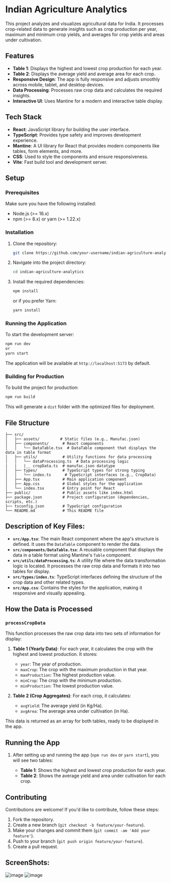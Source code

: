 # Indian Agriculture Analytics

This project analyzes and visualizes agricultural data for India. It processes crop-related data to generate insights such as crop production per year, maximum and minimum crop yields, and averages for crop yields and areas under cultivation.

## Features

- **Table 1**: Displays the highest and lowest crop production for each year.
- **Table 2**: Displays the average yield and average area for each crop.
- **Responsive Design**: The app is fully responsive and adjusts smoothly across mobile, tablet, and desktop devices.
- **Data Processing**: Processes raw crop data and calculates the required insights.
- **Interactive UI**: Uses Mantine for a modern and interactive table display.

## Tech Stack

- **React**: JavaScript library for building the user interface.
- **TypeScript**: Provides type safety and improves development experience.
- **Mantine**: A UI library for React that provides modern components like tables, form elements, and more.
- **CSS**: Used to style the components and ensure responsiveness.
- **Vite**: Fast build tool and development server.

## Setup

### Prerequisites

Make sure you have the following installed:

- Node.js (>= 16.x)
- npm (>= 8.x) or yarn (>= 1.22.x)

### Installation

1. Clone the repository:

   ```bash
   git clone https://github.com/your-username/indian-agriculture-analytics.git
   ```

2. Navigate into the project directory:

   ```bash
   cd indian-agriculture-analytics
   ```

3. Install the required dependencies:

   ```bash
   npm install
   ```

   or if you prefer Yarn:

   ```bash
   yarn install
   ```

### Running the Application

To start the development server:

```bash
npm run dev
or
yarn start
```

The application will be available at `http://localhost:5173` by default.

### Building for Production

To build the project for production:

```bash
npm run build
```

This will generate a `dist` folder with the optimized files for deployment.

## File Structure

```
├── src/
│   ├── assets/         # Static files (e.g., Manufac.json)
│   ├── components/      # React components
│   │   └── DataTable.tsx  # DataTable component that displays the data in table format
│   ├── utils/           # Utility functions for data processing
│   │   └── dataProcessing.ts  # Data processing logic
|   |   |__ cropData.ts  # manufac.json datatype
│   ├── types/           # TypeScript types for strong typing
│   │   └── index.ts      # TypeScript interfaces (e.g., CropData)
│   ├── App.tsx          # Main application component
│   ├── App.css          # Global styles for the application
│   └── index.tsx        # Entry point for React
├── public/              # Public assets like index.html
├── package.json         # Project configuration (dependencies, scripts, etc.)
├── tsconfig.json        # TypeScript configuration
└── README.md            # This README file

```
## Description of Key Files:

- **`src/App.tsx`**: The main React component where the app's structure is defined. It uses the `DataTable` component to render the data.
- **`src/components/DataTable.tsx`**: A reusable component that displays the data in a table format using Mantine's `Table` component.
- **`src/utils/dataProcessing.ts`**: A utility file where the data transformation logic is located. It processes the raw crop data and formats it into two tables for display.
- **`src/types/index.ts`**: TypeScript interfaces defining the structure of the crop data and other related types.
- **`src/App.css`**: Contains the styles for the application, making it responsive and visually appealing.

## How the Data is Processed

### `processCropData`

This function processes the raw crop data into two sets of information for display:

1. **Table 1 (Yearly Data)**: For each year, it calculates the crop with the highest and lowest production. It stores:
   - `year`: The year of production.
   - `maxCrop`: The crop with the maximum production in that year.
   - `maxProduction`: The highest production value.
   - `minCrop`: The crop with the minimum production.
   - `minProduction`: The lowest production value.

2. **Table 2 (Crop Aggregates)**: For each crop, it calculates:
   - `avgYield`: The average yield (in Kg/Ha).
   - `avgArea`: The average area under cultivation (in Ha).

This data is returned as an array for both tables, ready to be displayed in the app.

## Running the App

1. After setting up and running the app (`npm run dev` or  `yarn start`), you will see two tables:

   - **Table 1**: Shows the highest and lowest crop production for each year.
   - **Table 2**: Shows the average yield and area under cultivation for each crop.


## Contributing

Contributions are welcome! If you'd like to contribute, follow these steps:

1. Fork the repository.
2. Create a new branch (`git checkout -b feature/your-feature`).
3. Make your changes and commit them (`git commit -am 'Add your feature'`).
4. Push to your branch (`git push origin feature/your-feature`).
5. Create a pull request.

## ScreenShots:
![image](https://github.com/user-attachments/assets/2b520bf7-979f-459e-a65c-a614e9019c0c)
![image](https://github.com/user-attachments/assets/7c905207-5e10-4bd2-a8e5-992bc99d3cea)
